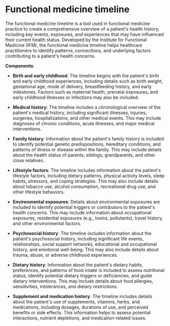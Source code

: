 # Functional medicine timeline

The functional medicine timeline is a tool used in functional medicine practice to create a comprehensive overview of a patient's health history, including key events, exposures, and experiences that may have influenced their current health status. Developed by the Institute for Functional Medicine (IFM), the functional medicine timeline helps healthcare practitioners to identify patterns, connections, and underlying factors contributing to a patient's health concerns.

**Components**:

* **Birth and early childhood**: The timeline begins with the patient's birth and early childhood experiences, including details such as birth weight, gestational age, mode of delivery, breastfeeding history, and early milestones. Factors such as maternal health, prenatal exposures, and early childhood illnesses or infections may also be included.

* **Medical history**: The timeline includes a chronological overview of the patient's medical history, including significant illnesses, injuries, surgeries, hospitalizations, and other medical events. This may include diagnoses of chronic conditions, acute illnesses, and major medical interventions.

* **Family history**: Information about the patient's family history is included to identify potential genetic predispositions, hereditary conditions, and patterns of illness or disease within the family. This may include details about the health status of parents, siblings, grandparents, and other close relatives.

* **Lifestyle factors**: The timeline includes information about the patient's lifestyle factors, including dietary patterns, physical activity levels, sleep habits, stressors, and coping strategies. This may also include details about tobacco use, alcohol consumption, recreational drug use, and other lifestyle behaviors.

* **Environmental exposures**: Details about environmental exposures are included to identify potential triggers or contributors to the patient's health concerns. This may include information about occupational exposures, residential exposures (e.g., toxins, pollutants), travel history, and other environmental factors.

* **Psychosocial history**: The timeline includes information about the patient's psychosocial history, including significant life events, relationships, social support networks, educational and occupational history, and emotional well-being. This may also include details about trauma, abuse, or adverse childhood experiences.

* **Dietary history**: Information about the patient's dietary habits, preferences, and patterns of food intake is included to assess nutritional status, identify potential dietary triggers or deficiencies, and guide dietary interventions. This may include details about food allergies, sensitivities, intolerances, and dietary restrictions.

* **Supplement and medication history**: The timeline includes details about the patient's use of supplements, vitamins, herbs, and medications, including dosages, durations of use, and perceived benefits or side effects. This information helps to assess potential interactions, nutrient depletions, and medication-related issues.
